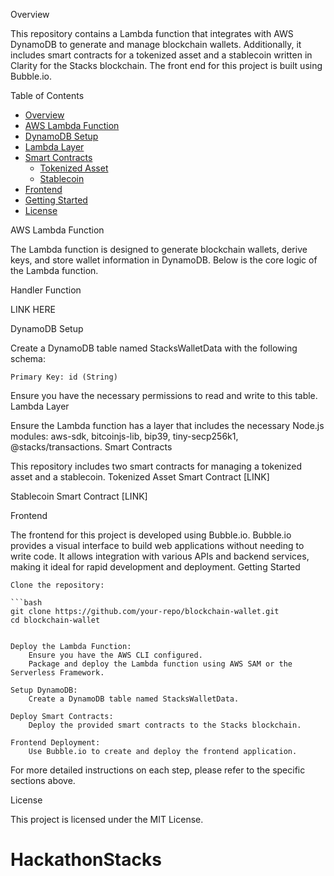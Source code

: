 Overview

This repository contains a Lambda function that integrates with AWS DynamoDB to generate and manage blockchain wallets. Additionally, it includes smart contracts for a tokenized asset and a stablecoin written in Clarity for the Stacks blockchain. The front end for this project is built using Bubble.io.

Table of Contents

- [Overview](#overview)
- [AWS Lambda Function](#aws-lambda-function)
- [DynamoDB Setup](#dynamodb-setup)
- [Lambda Layer](#lambda-layer)
- [Smart Contracts](#smart-contracts)
  - [Tokenized Asset](#tokenized-asset-smart-contract)
  - [Stablecoin](#stablecoin-smart-contract)
- [Frontend](#frontend)
- [Getting Started](#getting-started)
- [License](#license)

AWS Lambda Function

The Lambda function is designed to generate blockchain wallets, derive keys, and store wallet information in DynamoDB. Below is the core logic of the Lambda function.

Handler Function

LINK HERE

DynamoDB Setup

Create a DynamoDB table named StacksWalletData with the following schema:

    Primary Key: id (String)

Ensure you have the necessary permissions to read and write to this table.
Lambda Layer

Ensure the Lambda function has a layer that includes the necessary Node.js modules: aws-sdk, bitcoinjs-lib, bip39, tiny-secp256k1, @stacks/transactions.
Smart Contracts

This repository includes two smart contracts for managing a tokenized asset and a stablecoin.
Tokenized Asset Smart Contract [LINK]

Stablecoin Smart Contract [LINK]

Frontend

The frontend for this project is developed using Bubble.io. Bubble.io provides a visual interface to build web applications without needing to write code. It allows integration with various APIs and backend services, making it ideal for rapid development and deployment.
Getting Started

    Clone the repository:

    ```bash
    git clone https://github.com/your-repo/blockchain-wallet.git
    cd blockchain-wallet
    

    Deploy the Lambda Function:
        Ensure you have the AWS CLI configured.
        Package and deploy the Lambda function using AWS SAM or the Serverless Framework.

    Setup DynamoDB:
        Create a DynamoDB table named StacksWalletData.

    Deploy Smart Contracts:
        Deploy the provided smart contracts to the Stacks blockchain.

    Frontend Deployment:
        Use Bubble.io to create and deploy the frontend application.

For more detailed instructions on each step, please refer to the specific sections above.

License

This project is licensed under the MIT License.
# HackathonStacks
